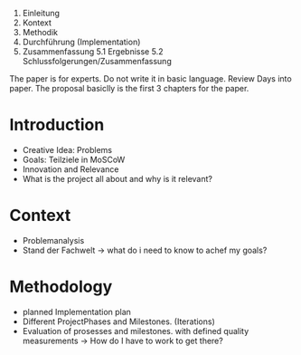 1. Einleitung
2. Kontext
3. Methodik
4. Durchführung (Implementation)
5. Zusammenfassung
    5.1 Ergebnisse
    5.2 Schlussfolgerungen/Zusammenfassung
   
The paper is for experts. Do not write it in basic language. Review Days into paper. 
The proposal basiclly is the first 3 chapters for the paper.

# Introduction
* Creative Idea: Problems 
* Goals: Teilziele in MoSCoW
* Innovation and Relevance
* What is the project all about and why is it relevant?

# Context
* Problemanalysis
* Stand der Fachwelt
-> what do i need to know to achef my goals?
  
# Methodology
* planned Implementation plan
* Different ProjectPhases and Milestones. (Iterations)
* Evaluation of prosesses and milestones. with defined quality measurements
-> How do I have to work to get there?
  


